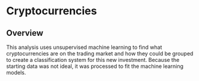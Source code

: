 # Cryptocurrencies

## Overview

This analysis uses unsupervised machine learning to find what cryptocurrencies are on the trading market and how they could be grouped to create a classification system for this new investment. Because the starting data was not ideal, it was processed to fit the machine learning models.

